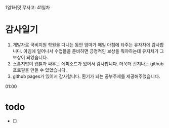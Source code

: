 1일1커밋 무사고: 41일차

# 감사일기

1. 개발자로 국비지원 학원을 다니는 동안 엄마가 매일 아침에 타주는 유자차에 감사합니다. 아침에 일어나서 수업들을 준비하면 긍정적인 보상을 줘야하는데 유자차가 그 보상이 되었습니다.
2. 스폰지밥이 넵튠과 싸우는 에피소드가 있어서 감사합니다. 더욱더 간지나는 github 프로필을 만들 수 있었습니다.
3. github pages가 있어서 감사합니다. 환기가 되는 공부주제를 제공해주었습니다.

01:00

# todo

- [ ]
